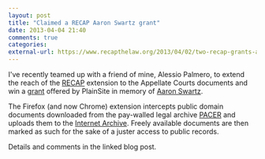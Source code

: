 ```yaml
---
layout: post
title: "Claimed a RECAP Aaron Swartz grant"
date: 2013-04-04 21:40
comments: true
categories: 
external-url: https://www.recapthelaw.org/2013/04/02/two-recap-grants-awarded-in-memory-of-aaron-swartz/
---
```


I've recently teamed up with a friend of mine, Alessio Palmero, to extend the reach of the [RECAP][recap] extension to the Appellate Courts documents and win a [grant][grant] offered by PlainSite in memory of [Aaron Swartz][aaron].

The Firefox (and now Chrome) extension intercepts public domain documents downloaded from the pay-walled legal archive [PACER][pacer] and uploads them to the [Internet Archive][archive]. Freely available documents are then marked as such for the sake of a juster access to public records.

Details and comments in the linked blog post.

[recap]: https://www.recapthelaw.org/
[grant]: http://www.plainsite.org/aaronsw/index.html
[aaron]: http://www.aaronsw.com/
[pacer]: http://www.pacer.gov/
[archive]: http://archive.org/
